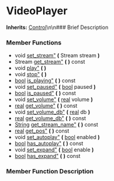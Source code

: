 #  VideoPlayer  
**Inherits:** [Control](class_control)\\n\\n###  Brief Description  

###  Member Functions 
  * void [set_stream"](#set_stream) **(** Stream stream  **)**
  * Stream [get_stream"](#get_stream) **(** **)** const
  * void [play"](#play) **(** **)**
  * void [stop"](#stop) **(** **)**
  * [bool](class_bool) [is_playing"](#is_playing) **(** **)** const
  * void [set_paused"](#set_paused) **(** [bool](class_bool) paused  **)**
  * [bool](class_bool) [is_paused"](#is_paused) **(** **)** const
  * void [set_volume"](#set_volume) **(** [real](class_real) volume  **)**
  * [real](class_real) [get_volume"](#get_volume) **(** **)** const
  * void [set_volume_db"](#set_volume_db) **(** [real](class_real) db  **)**
  * [real](class_real) [get_volume_db"](#get_volume_db) **(** **)** const
  * [String](class_string) [get_stream_name"](#get_stream_name) **(** **)** const
  * [real](class_real) [get_pos"](#get_pos) **(** **)** const
  * void [set_autoplay"](#set_autoplay) **(** [bool](class_bool) enabled  **)**
  * [bool](class_bool) [has_autoplay"](#has_autoplay) **(** **)** const
  * void [set_expand"](#set_expand) **(** [bool](class_bool) enable  **)**
  * [bool](class_bool) [has_expand"](#has_expand) **(** **)** const
###  Member Function Description  
